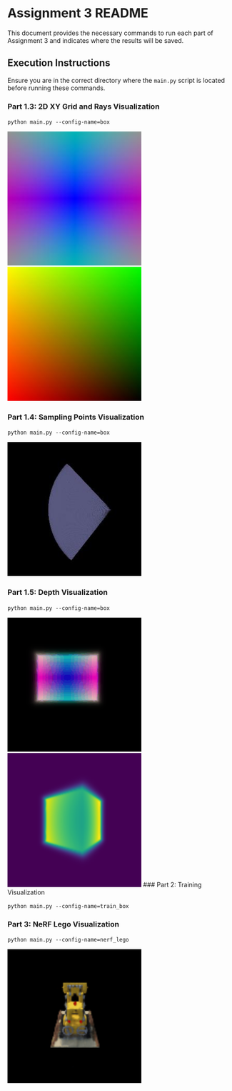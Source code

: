 # Assignment 3 README

This document provides the necessary commands to run each part of Assignment 3 and indicates where the results will be saved.

## Execution Instructions

Ensure you are in the correct directory where the `main.py` script is located before running these commands.

### Part 1.3: 2D XY Grid and Rays Visualization

```
python main.py --config-name=box
```

<img src ="images/1.3_rays.jpg" height=300/>
<img src ="images/1.3_xygrid.jpg" height=300/>

### Part 1.4: Sampling Points Visualization

```
python main.py --config-name=box
```
<img src ="images/1.4_sampling_point.jpg" height=300/>

### Part 1.5: Depth Visualization

```
python main.py --config-name=box
```
<img src ="images/part_2.gif" height=300/>
<img src ="images/1.5_depth_vis.png" height=300/>
### Part 2: Training Visualization

```
python main.py --config-name=train_box
```
### Part 3: NeRF Lego Visualization

```
python main.py --config-name=nerf_lego
```

<img src ="images/part_3.gif" height=300/>